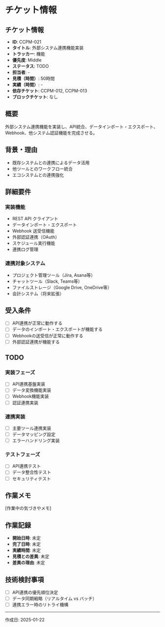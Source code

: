 # チケット情報

## チケット情報
- **ID**: CCPM-021
- **タイトル**: 外部システム連携機能実装
- **トラッカー**: 機能
- **優先度**: Middle
- **ステータス**: TODO
- **担当者**: -
- **見積（時間）**: 50時間
- **実績（時間）**: -
- **依存チケット**: CCPM-012, CCPM-013
- **ブロックチケット**: なし

## 概要
外部システム連携機能を実装し、API統合、データインポート・エクスポート、Webhook、他システム認証機能を完成させる。

## 背景・理由
- 既存システムとの連携によるデータ活用
- 他ツールとのワークフロー統合
- エコシステムとの連携強化

## 詳細要件
### 実装機能
- REST API クライアント
- データインポート・エクスポート
- Webhook 送受信機能
- 外部認証連携（OAuth）
- スケジュール実行機能
- 連携ログ管理

### 連携対象システム
- プロジェクト管理ツール（Jira, Asana等）
- チャットツール（Slack, Teams等）
- ファイルストレージ（Google Drive, OneDrive等）
- 会計システム（将来拡張）

## 受入条件
- [ ] API連携が正常に動作する
- [ ] データのインポート・エクスポートが機能する
- [ ] Webhookの送受信が正常に動作する
- [ ] 外部認証連携が機能する

## TODO
### 実装フェーズ
- [ ] API連携基盤実装
- [ ] データ変換機能実装
- [ ] Webhook機能実装
- [ ] 認証連携実装

### 連携実装
- [ ] 主要ツール連携実装
- [ ] データマッピング設定
- [ ] エラーハンドリング実装

### テストフェーズ
- [ ] API連携テスト
- [ ] データ整合性テスト
- [ ] セキュリティテスト

## 作業メモ
[作業中の気づきやメモ]

## 作業記録
- **開始日時**: 未定
- **完了日時**: 未定
- **実績時間**: 未定
- **見積との差異**: 未定
- **差異の理由**: 未定

## 技術検討事項
- [ ] API連携の優先順位決定
- [ ] データ同期戦略（リアルタイム vs バッチ）
- [ ] 連携エラー時のリトライ機構

---

作成日: 2025-01-22